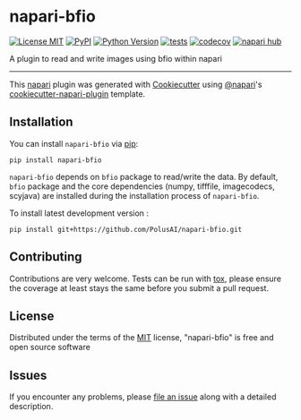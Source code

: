 # napari-bfio

[![License MIT](https://img.shields.io/pypi/l/napari-bfio.svg?color=green)](https://github.com/PolusAI/napari-bfio/raw/main/LICENSE)
[![PyPI](https://img.shields.io/pypi/v/napari-bfio.svg?color=green)](https://pypi.org/project/napari-bfio)
[![Python Version](https://img.shields.io/pypi/pyversions/napari-bfio.svg?color=green)](https://python.org)
[![tests](https://github.com/PolusAI/napari-bfio/workflows/tests/badge.svg)](https://github.com/PolusAI/napari-bfio/actions)
[![codecov](https://codecov.io/gh/PolusAI/napari-bfio/branch/main/graph/badge.svg)](https://codecov.io/gh/PolusAI/napari-bfio)
[![napari hub](https://img.shields.io/endpoint?url=https://api.napari-hub.org/shields/napari-bfio)](https://napari-hub.org/plugins/napari-bfio)

A plugin to read and write images using bfio within napari

----------------------------------

This [napari] plugin was generated with [Cookiecutter] using [@napari]'s [cookiecutter-napari-plugin] template.

<!--
Don't miss the full getting started guide to set up your new package:
https://github.com/napari/cookiecutter-napari-plugin#getting-started

and review the napari docs for plugin developers:
https://napari.org/stable/plugins/index.html
-->

## Installation

You can install `napari-bfio` via [pip]:

    pip install napari-bfio

`napari-bfio` depends on `bfio` package to read/write the data. By default, `bfio` package and the core dependencies (numpy, tifffile, imagecodecs, scyjava) are installed during the installation process of `napari-bfio`.

To install latest development version :

    pip install git+https://github.com/PolusAI/napari-bfio.git


## Contributing

Contributions are very welcome. Tests can be run with [tox], please ensure
the coverage at least stays the same before you submit a pull request.

## License

Distributed under the terms of the [MIT] license,
"napari-bfio" is free and open source software

## Issues

If you encounter any problems, please [file an issue] along with a detailed description.

[napari]: https://github.com/napari/napari
[Cookiecutter]: https://github.com/audreyr/cookiecutter
[@napari]: https://github.com/napari
[MIT]: http://opensource.org/licenses/MIT
[BSD-3]: http://opensource.org/licenses/BSD-3-Clause
[GNU GPL v3.0]: http://www.gnu.org/licenses/gpl-3.0.txt
[GNU LGPL v3.0]: http://www.gnu.org/licenses/lgpl-3.0.txt
[Apache Software License 2.0]: http://www.apache.org/licenses/LICENSE-2.0
[Mozilla Public License 2.0]: https://www.mozilla.org/media/MPL/2.0/index.txt
[cookiecutter-napari-plugin]: https://github.com/napari/cookiecutter-napari-plugin

[file an issue]: https://github.com/PolusAI/napari-bfio/issues

[napari]: https://github.com/napari/napari
[tox]: https://tox.readthedocs.io/en/latest/
[pip]: https://pypi.org/project/pip/
[PyPI]: https://pypi.org/
